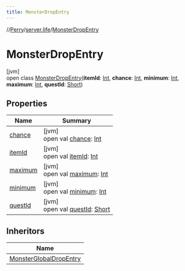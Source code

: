 ```yaml
---
title: MonsterDropEntry
---
```

//[Perry](../../../index.html)/[server.life](../index.html)/[MonsterDropEntry](index.html)



# MonsterDropEntry



[jvm]\
open class [MonsterDropEntry](index.html)(**itemId**: [Int](https://kotlinlang.org/api/latest/jvm/stdlib/kotlin/-int/index.html), **chance**: [Int](https://kotlinlang.org/api/latest/jvm/stdlib/kotlin/-int/index.html), **minimum**: [Int](https://kotlinlang.org/api/latest/jvm/stdlib/kotlin/-int/index.html), **maximum**: [Int](https://kotlinlang.org/api/latest/jvm/stdlib/kotlin/-int/index.html), **questId**: [Short](https://kotlinlang.org/api/latest/jvm/stdlib/kotlin/-short/index.html))



## Properties


| Name | Summary |
|---|---|
| [chance](chance.html) | [jvm]<br>open val [chance](chance.html): [Int](https://kotlinlang.org/api/latest/jvm/stdlib/kotlin/-int/index.html) |
| [itemId](item-id.html) | [jvm]<br>open val [itemId](item-id.html): [Int](https://kotlinlang.org/api/latest/jvm/stdlib/kotlin/-int/index.html) |
| [maximum](maximum.html) | [jvm]<br>open val [maximum](maximum.html): [Int](https://kotlinlang.org/api/latest/jvm/stdlib/kotlin/-int/index.html) |
| [minimum](minimum.html) | [jvm]<br>open val [minimum](minimum.html): [Int](https://kotlinlang.org/api/latest/jvm/stdlib/kotlin/-int/index.html) |
| [questId](quest-id.html) | [jvm]<br>open val [questId](quest-id.html): [Short](https://kotlinlang.org/api/latest/jvm/stdlib/kotlin/-short/index.html) |


## Inheritors


| Name |
|---|
| [MonsterGlobalDropEntry](../-monster-global-drop-entry/index.html) |


